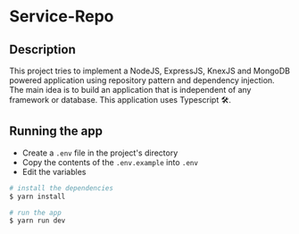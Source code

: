 # Service-Repo

## Description
This project tries to implement a NodeJS, ExpressJS, KnexJS and MongoDB powered application using repository pattern and dependency injection. The main idea is to build an application that is independent of any framework or database. This application uses Typescript 🛠.

## Running the app

- Create a `.env` file in the project's directory
- Copy the contents of the `.env.example` into `.env`
- Edit the variables

```bash
# install the dependencies
$ yarn install

# run the app
$ yarn run dev
```

